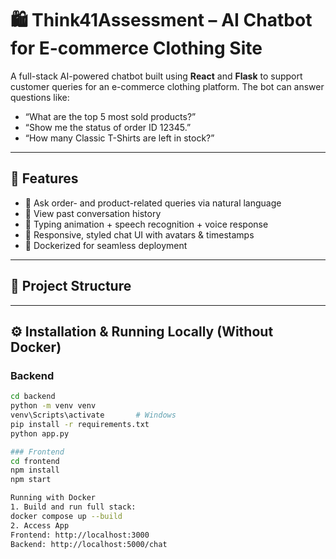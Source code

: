 # 🛍️ Think41Assessment – AI Chatbot for E-commerce Clothing Site

A full-stack AI-powered chatbot built using **React** and **Flask** to support customer queries for an e-commerce clothing platform. The bot can answer questions like:

- “What are the top 5 most sold products?”
- “Show me the status of order ID 12345.”
- “How many Classic T-Shirts are left in stock?”

---

## 🚀 Features

- 🔹 Ask order- and product-related queries via natural language
- 🔹 View past conversation history
- 🔹 Typing animation + speech recognition + voice response
- 🔹 Responsive, styled chat UI with avatars & timestamps
- 🔹 Dockerized for seamless deployment

---

## 🧠 Project Structure


---

## ⚙️ Installation & Running Locally (Without Docker)

### Backend
```bash
cd backend
python -m venv venv
venv\Scripts\activate       # Windows
pip install -r requirements.txt
python app.py

### Frontend
cd frontend
npm install
npm start

Running with Docker
1. Build and run full stack:
docker compose up --build
2. Access App
Frontend: http://localhost:3000
Backend: http://localhost:5000/chat
